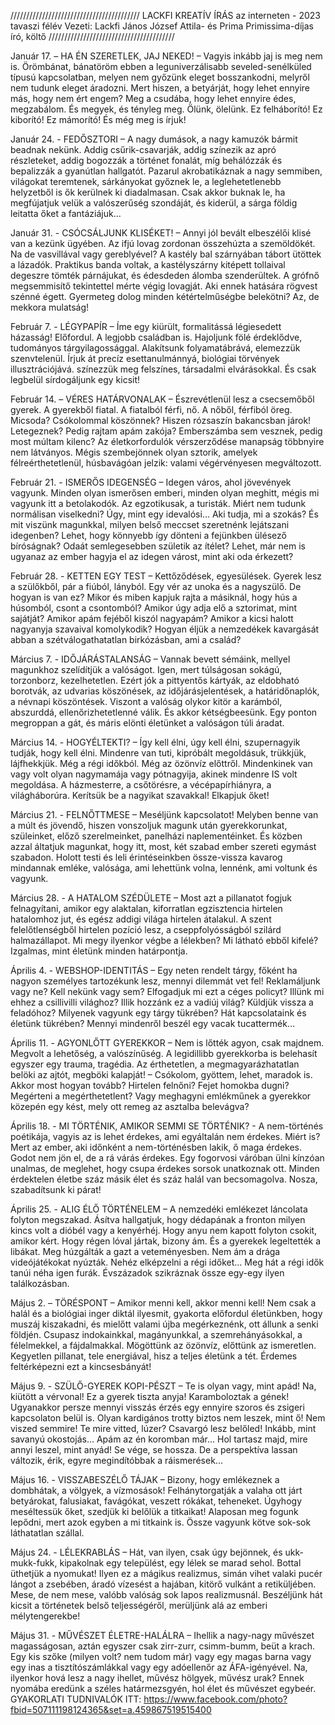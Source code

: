 /////////////////////////////////////////
LACKFI KREATÍV ÍRÁS az interneten - 2023 tavaszi félév
Vezeti: Lackfi János József Attila- és Prima Primissima-díjas író, költő
////////////////////////////////////////

Január 17. – HA ÉN SZERETLEK, JAJ NEKED! – Vagyis inkább jaj is meg nem is. Örömbánat, bánatöröm ebben a leguniverzálisabb seveled-senélküled típusú kapcsolatban, melyen nem győzünk eleget bosszankodni, melyről nem tudunk eleget áradozni. Mert hiszen, a betyárját, hogy lehet ennyire más, hogy nem ért engem? Meg a csudába, hogy lehet ennyire édes, megzabálom. És megyek, és tényleg meg. Ölünk, ölelünk. Ez felháborító! Ez kiborító! Ez mámorító! És még meg is írjuk!

Január 24. - FEDŐSZTORI – A nagy dumások, a nagy kamuzók bármit beadnak nekünk. Addig csűrik-csavarják, addig színezik az apró részleteket, addig bogozzák a történet fonalát, míg behálózzák és bepalizzák a gyanútlan hallgatót. Pazarul akrobatikáznak a nagy semmiben, világokat teremtenek, sárkányokat győznek le, a leglehetetlenebb helyzetből is ők kerülnek ki diadalmasan. Csak akkor buknak le, ha megfújatjuk velük a valószerűség szondáját, és kiderül, a sárga földig leitatta őket a fantáziájuk…

Január 31. - CSÓCSÁLJUNK KLISÉKET! – Annyi jól bevált elbeszélői klisé van a kezünk ügyében. Az ifjú lovag zordonan összehúzta a szemöldökét. Na de vasvillával vagy gereblyével? A kastély bal szárnyában tábort ütöttek a lázadók. Praktikus banda voltak, a kastélyszárny kitépett tollaival degeszre tömték párnájukat, és édesdeden álomba szenderültek. A grófnő megsemmisítő tekintettel mérte végig lovagját. Aki ennek hatására rögvest szénné égett. Gyermeteg dolog minden kétértelműségbe belekötni? Az, de mekkora mulatság!

Február 7. - LÉGYPAPÍR – Íme egy kiürült, formalitássá légiesedett házasság! Előfordul. A legjobb családban is. Hajoljunk fölé érdeklődve, tudományos tárgyilagossággal. Alakítsunk folyamatábrává, elemezzük szenvtelenül. Írjuk át precíz esettanulmánnyá, biológiai törvények illusztrációjává. színezzük meg felszínes, társadalmi elvárásokkal. És csak legbelül sírdogáljunk egy kicsit!

Február 14. – VÉRES HATÁRVONALAK – Észrevétlenül lesz a csecsemőből gyerek. A gyerekből fiatal. A fiatalból férfi, nő. A nőből, férfiból öreg. Micsoda? Csókolommal köszönnek? Hiszen rózsaszín bakancsban járok! Letegeznek? Pedig rajtam apám zakója? Emberszámba sem vesznek, pedig most múltam kilenc? Az életkorfordulók vérszerződése manapság többnyire nem látványos. Mégis szembejönnek olyan sztorik, amelyek félreérthetetlenül, húsbavágóan jelzik: valami végérvényesen megváltozott.

Február 21. - ISMERŐS IDEGENSÉG – Idegen város, ahol jövevények vagyunk. Minden olyan ismerősen emberi, minden olyan meghitt, mégis mi vagyunk itt a betolakodók. Az egzotikusak, a turisták. Miért nem tudunk normálisan viselkedni? Úgy, mint egy idevalósi… Aki tudja, mi a szokás? És mit viszünk magunkkal, milyen belső meccset szeretnénk lejátszani idegenben? Lehet, hogy könnyebb így dönteni a fejünkben ülésező bíróságnak? Odaát semlegesebben születik az ítélet? Lehet, már nem is ugyanaz az ember hagyja el az idegen várost, mint aki oda érkezett?

Február 28. - KETTEN EGY TEST – Kettőződések, egyesülések. Gyerek lesz a szülőkből, pár a fiúból, lányból. Egy vér az unoka és a nagyszülő. De hogyan is van ez? Mikor és miben kapjuk rajta a másiknál, hogy hús a húsomból, csont a csontomból? Amikor úgy adja elő a sztorimat, mint sajátját? Amikor apám fejéből kiszól nagyapám? Amikor a kicsi halott nagyanyja szavaival komolykodik? Hogyan éljük a nemzedékek kavargását abban a szétválogathatatlan birkózásban, ami a család?

Március 7. - IDŐJÁRÁSTALANSÁG – Vannak bevett sémáink, mellyel magunkhoz szelídítjük a valóságot. Igen, mert túlságosan sokágú, torzonborz, kezelhetetlen. Ezért jók a pittyentős kártyák, az eldobható borotvák, az udvarias köszönések, az időjárásjelentések, a határidőnaplók, a névnapi köszöntések. Viszont a valóság olykor kitör a karámból, abszurddá, ellenőrizhetetlenné válik. És akkor kétségbeesünk. Egy ponton megroppan a gát, és máris elönti életünket a valóságon túli áradat.

Március 14. - HOGYÉLTEKTI? – Így kell élni, úgy kell élni, szupernagyik tudják, hogy kell élni. Mindenre van tuti, kipróbált megoldásuk, trükkjük, lájfhekkjük. Még a régi időkból. Még az özönvíz előttről. Mindenkinek van vagy volt olyan nagymamája vagy pótnagyija, akinek mindenre IS volt megoldása. A házmesterre, a csőtörésre, a vécépapírhiányra, a világháborúra. Kerítsük be a nagyikat szavakkal! Elkapjuk őket!

Március 21. - FELNŐTTMESE – Meséljünk kapcsolatot! Melyben benne van a múlt és jövendő, hiszen vonszoljuk magunk után gyerekkorunkat, szüleinket, előző szerelmeinket, panelházi naplementéinket. És közben azzal áltatjuk magunkat, hogy itt, most, két szabad ember szereti egymást szabadon. Holott testi és leli érintéseinkben össze-vissza kavarog mindannak emléke, valósága, ami lehettünk volna, lennénk, ami voltunk és vagyunk.

Március 28. - A HATALOM SZÉDÜLETE – Most azt a pillanatot fogjuk felnagyítani, amikor egy alaktalan, kiforratlan egzisztencia hirtelen hatalomhoz jut, és egész addigi világa hirtelen átalakul. A szent felelőtlenségből hirtelen pozíció lesz, a cseppfolyósságból szilárd halmazállapot. Mi megy ilyenkor végbe a lélekben? Mi látható ebből kifelé? Izgalmas, mint életünk minden határpontja.

Április 4. - WEBSHOP-IDENTITÁS – Egy neten rendelt tárgy, főként ha nagyon személyes tartozékunk lesz, mennyi dilemmát vet fel! Reklamáljunk vagy ne? Kell nekünk vagy sem? Elfogadjuk mi ezt a céges policyt? Illünk mi ehhez a csillivilli világhoz? Illik hozzánk ez a vadiúj világ? Küldjük vissza a feladóhoz? Milyenek vagyunk egy tárgy tükrében? Hát kapcsolataink és életünk tükrében? Mennyi mindenről beszél egy vacak tucattermék…

Április 11. - AGYONLŐTT GYEREKKOR – Nem is lőtték agyon, csak majdnem. Megvolt a lehetőség, a valószínűség. A legidillibb gyerekkorba is belehasít egyszer egy trauma, tragédia. Az érthetetlen, a megmagyarázhatatlan belöki az ajtót, megböki kalapját! 
– Csókolom, gyöttem, lehet, maradok is.
Akkor most hogyan tovább? Hirtelen felnőni? Fejet homokba dugni? Megérteni a megérthetetlent? Vagy meghagyni emlékműnek a gyerekkor közepén egy kést, mely ott remeg az asztalba belevágva?

Április 18. - MI TÖRTÉNIK, AMIKOR SEMMI SE TÖRTÉNIK? - A nem-történés poétikája, vagyis az is lehet érdekes, ami egyáltalán nem érdekes. Miért is? Mert az ember, aki időnként a nem-történésben lakik, ő maga érdekes. Godot nem jön el, de a rá várás érdekes. Egy fogorvosi váróban ülni kínzóan unalmas, de meglehet, hogy csupa érdekes sorsok unatkoznak ott. Minden érdektelen életbe száz másik élet és száz halál van becsomagolva. Nosza, szabadítsunk ki párat!

Április 25. - ALIG ÉLŐ TÖRTÉNELEM – A nemzedéki emlékezet láncolata folyton megszakad. Ásítva hallgatjuk, hogy dédapának a fronton milyen kincs volt a dióbél vagy a kenyérhéj. Hogy anyu nem kapott folyton csokit, amikor kért. Hogy régen lóval jártak, bizony ám. És a gyerekek legeltették a libákat. Meg húzgálták a gazt a veteményesben. Nem ám a drága videójátékokat nyúzták. Nehéz elképzelni a régi időket… Meg hát a régi idők tanúi néha igen furák. Évszázadok szikráznak össze egy-egy ilyen találkozásban.

Május 2. – TÖRÉSPONT – Amikor menni kell, akkor menni kell! Nem csak a halál és a biológiai inger diktál ilyesmit, gyakorta előfordul életünkben, hogy muszáj kiszakadni, és mielőtt valami újba megérkeznénk, ott állunk a senki földjén. Csupasz indokainkkal, magányunkkal, a szemrehányásokkal, a félelmekkel, a fájdalmakkal. Mögöttünk az özönvíz, előttünk az ismeretlen. Kegyetlen pillanat, tele energiával, hisz a teljes életünk a tét. Érdemes feltérképezni ezt a kincsesbányát!

Május 9. - SZÜLŐ-GYEREK KOPI-PÉSZT – Te is olyan vagy, mint apád! Na, kiütött a vérvonal! Ez a gyerek tiszta anyja! Karamboloztak a gének! Ugyanakkor persze mennyi visszás érzés egy ennyire szoros és zsigeri kapcsolaton belül is. Olyan kardigános trotty biztos nem leszek, mint ő! Nem viszed semmire! Te mire vitted, lúzer? Csavargó lesz belőled! Inkább, mint savanyú okostojás… Apám az én koromban már… Hol tartasz majd, mire annyi leszel, mint anyád! Se vége, se hossza. De a perspektíva lassan változik, érik, egyre megindítóbbak a ráismerések...

Május 16. - VISSZABESZÉLŐ TÁJAK – Bizony, hogy emlékeznek a dombhátak, a völgyek, a vízmosások! Felhánytorgatják a valaha ott járt betyárokat, falusiakat, favágókat, veszett rókákat, teheneket. Úgyhogy meséltessük őket, szedjük ki belőlük a titkaikat! Alaposan meg fogunk lepődni, mert azok egyben a mi titkaink is. Össze vagyunk kötve sok-sok láthatatlan szállal. 

Május 24. - LÉLEKRABLÁS – Hát, van ilyen, csak úgy bejönnek, és ukk-mukk-fukk, kipakolnak egy települést, egy lélek se marad sehol. Bottal üthetjük a nyomukat! Ilyen ez a mágikus realizmus, simán vihet valaki pucér lángot a zsebében, áradó vízesést a hajában, kitörő vulkánt a retiküljében. Mese, de nem mese, valóbb valóság sok lapos realizmusnál. Beszéljünk hát kicsit a történetek belső teljességéről, merüljünk alá az emberi mélytengerekbe!

Május 31. - MŰVÉSZET ÉLETRE-HALÁLRA – Ihellik a nagy-nagy művészet magasságosan, aztán egyszer csak zirr-zurr, csimm-bumm, beüt a krach. Egy kis szőke (milyen volt? nem tudom már) vagy egy magas barna vagy egy inas a tisztítószámlákkal vagy egy adóellenőr az ÁFA-igényével. Na, ilyenkor hová lesz a nagy ihellet, művész hölgyek, művész urak? Ennek nyomába eredünk a széles határmezsgyén, hol élet és művészet egybeér.
GYAKORLATI TUDNIVALÓK ITT:
https://www.facebook.com/photo?fbid=507111198124365&set=a.459867519515400